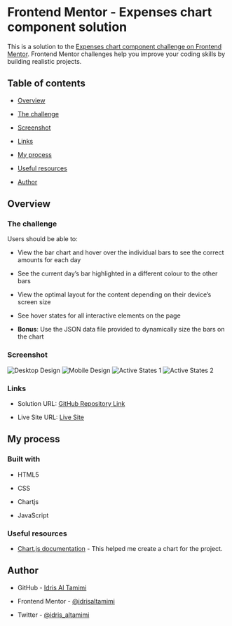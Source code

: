 
  

# Frontend Mentor - Expenses chart component solution

  

This is a solution to the [Expenses chart component challenge on Frontend Mentor](https://www.frontendmentor.io/challenges/expenses-chart-component-e7yJBUdjwt). Frontend Mentor challenges help you improve your coding skills by building realistic projects.

  

## Table of contents

  

- [Overview](#overview)

- [The challenge](#the-challenge)

- [Screenshot](#screenshot)

- [Links](#links)

- [My process](#my-process)

- [Useful resources](#useful-resources)

- [Author](#author)

  

  

## Overview

  

### The challenge

  

Users should be able to:

  

- View the bar chart and hover over the individual bars to see the correct amounts for each day

- See the current day’s bar highlighted in a different colour to the other bars

- View the optimal layout for the content depending on their device’s screen size

- See hover states for all interactive elements on the page

- **Bonus**: Use the JSON data file provided to dynamically size the bars on the chart

  

### Screenshot

  

![Desktop Design](screenshot/desktop-design.png)
![Mobile Design](screenshot/mobile-design.png)
![Active States 1](screenshot/active-states-1.png)
![Active States 2](screenshot/active-states-2.png)

  

### Links

  

- Solution URL: [GitHub Repository Link](https://github.com/idrisaltamimi/expenses-chart-component.git)

- Live Site URL: [Live Site](https://idrisaltamimi.github.io/expenses-chart-component/)

  

## My process

  

### Built with

  

- HTML5

- CSS

- Chartjs

- JavaScript

  

### Useful resources

  

- [Chart.js documentation](https://www.chartjs.org/docs/3.8.0/) - This helped me create a chart for the project.

  

## Author

  

- GitHub - [Idris Al Tamimi](https://github.com/idrisaltamimi)

  

- Frontend Mentor - [@idrisaltamimi](https://www.frontendmentor.io/profile/idrisaltamimi)

  

- Twitter - [@idris_altamimi](https://twitter.com/idris_altamimi)
